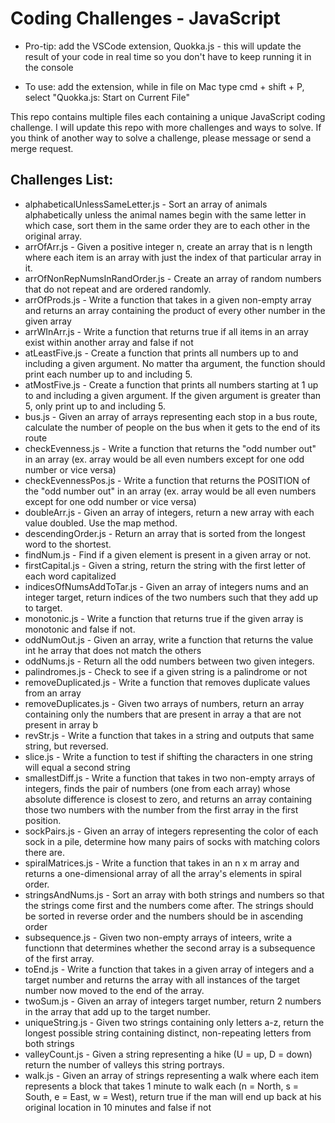 # Coding Challenges - JavaScript

* Pro-tip: add the VSCode extension, Quokka.js - this will update the result of your code in real time so you don't have to keep running it in the console
- To use: add the extension, while in file on Mac type cmd + shift + P, select "Quokka.js: Start on Current File"

This repo contains multiple files each containing a unique JavaScript coding challenge. I will update this repo with more challenges and ways to solve. If you think of another way to solve a challenge, please message or send a merge request.

## Challenges List:
- alphabeticalUnlessSameLetter.js - Sort an array of animals alphabetically unless the animal names begin with the same letter in which case, sort them in the same order they are to each other in the original array.
- arrOfArr.js - Given a positive integer n, create an array that is n length where each item is an array with just the index of that particular array in it.
- arrOfNonRepNumsInRandOrder.js - Create an array of random numbers that do not repeat and are ordered randomly.
- arrOfProds.js - Write a function that takes in a given non-empty array and returns an array containing the product of every other number in the given array
- arrWInArr.js - Write a function that returns true if all items in an array exist within another array and false if not 
- atLeastFive.js - Create a function that prints all numbers up to and including a given argument. No matter tha argument, the function should print each number up to and including 5.
- atMostFive.js - Create a function that prints all numbers starting at 1 up to and including a given argument. If the given argument is greater than 5, only print up to and including 5.
- bus.js - Given an array of arrays representing each stop in a bus route, calculate the number of people on the bus when it gets to the end of its route
- checkEvenness.js - Write a function that returns the "odd number out" in an array (ex. array would be all even numbers except for one odd number or vice versa)
- checkEvennessPos.js - Write a function that returns the POSITION of the "odd number out" in an array (ex. array would be all even numbers except for one odd number or vice versa)
- doubleArr.js - Given an array of integers, return a new array with each value doubled. Use the map method.
- descendingOrder.js - Return an array that is sorted from the longest word to the shortest.
- findNum.js - Find if a given element is present in a given array or not.
- firstCapital.js - Given a string, return the string with the first letter of each word capitalized
- indicesOfNumsAddToTar.js - Given an array of integers nums and an integer target, return indices of the two numbers such that they add up to target.
- monotonic.js - Write a function that returns true if the given array is monotonic and false if not.
- oddNumOut.js - Given an array, write a function that returns the value int he array that does not match the others
- oddNums.js - Return all the odd numbers between two given integers.
- palindromes.js - Check to see if a given string is a palindrome or not
- removeDuplicated.js - Write a function that removes duplicate values from an array
- removeDuplicates.js - Given two arrays of numbers, return an array containing only the numbers that are present in array a that are not present in array b
- revStr.js - Write a function that takes in a string and outputs that same string, but reversed.
- slice.js - Write a function to test if shifting the characters in one string will equal a second string
- smallestDiff.js - Write a function that takes in two non-empty arrays of integers, finds the pair of numbers (one from each array) whose absolute difference is closest to zero, and returns an array containing those two numbers with the number from the first array in the first position.
- sockPairs.js - Given an array of integers representing the color of each sock in a pile, determine how many pairs of socks with matching colors there are.
- spiralMatrices.js - Write a function that takes in an n x m array and returns a one-dimensional array of all the array's elements in spiral order.
- stringsAndNums.js - Sort an array with both strings and numbers so that the strings come first and the numbers come after. The strings should be sorted in reverse order and the numbers should be in ascending order
- subsequence.js - Given two non-empty arrays of inteers, write a functionn that determines whether the second array is a subsequence of the first array.
- toEnd.js - Write a function that takes in a given array of integers and a target number and returns the array with all instances of the target number now moved to the end of the array.
- twoSum.js - Given an array of integers target number, return 2 numbers in the array that add up to the target number.
- uniqueString.js - Given two strings containing only letters a-z, return the longest possible string containing distinct, non-repeating letters from both strings
- valleyCount.js - Given a string representing a hike (U = up, D = down) return the number of valleys this string portrays.
- walk.js - Given an array of strings representing a walk where each item represents a block that takes 1 minute to walk each (n = North, s = South, e = East, w = West), return true if the man will end up back at his original location in 10 minutes and false if not


